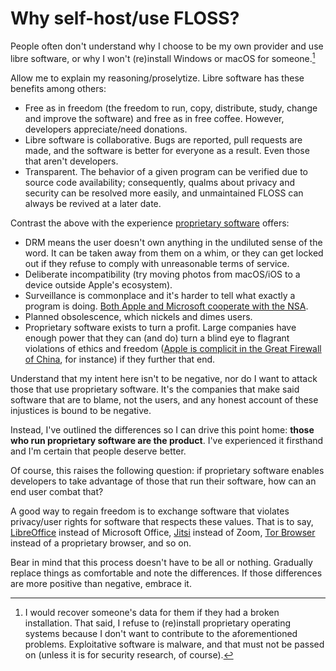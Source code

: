# Why self-host/use FLOSS?

People often don't understand why I choose to be my own provider and use
libre software, or why I won't (re)install Windows or macOS for
someone.[^1]

[^1]: I would recover someone's data for them if they had a broken
  installation. That said, I refuse to (re)install proprietary operating
  systems because I don't want to contribute to the aforementioned
  problems. Exploitative software is malware, and that must not be
  passed on (unless it is for security research, of course).

Allow me to explain my reasoning/proselytize. Libre software has
these benefits among others:

- Free as in freedom (the freedom to run, copy, distribute, study,
  change and improve the software) and free as in free coffee. However,
  developers appreciate/need donations.
- Libre software is collaborative. Bugs are reported, pull requests are
  made, and the software is better for everyone as a result. Even those
  that aren't developers.
- Transparent. The behavior of a given program can be verified due to
  source code availability; consequently, qualms about privacy and
  security can be resolved more easily, and unmaintained FLOSS can
  always be revived at a later date.

Contrast the above with the experience [proprietary
software](https://www.gnu.org/proprietary/proprietary.en.html) offers:

- DRM means the user doesn't own anything in the undiluted sense of the
  word. It can be taken away from them on a whim, or they can get locked
  out if they refuse to comply with unreasonable terms of service.
- Deliberate incompatibility (try moving photos from macOS/iOS to
  a device outside Apple's ecosystem).
- Surveillance is commonplace and it's harder to tell what exactly
  a program is doing. [Both Apple and Microsoft cooperate with the
  NSA](/images/Prism_slide_5.jpg).
- Planned obsolescence, which nickels and dimes users.
- Proprietary software exists to turn a profit. Large companies have
  enough power that they can (and do) turn a blind eye to flagrant
  violations of ethics and freedom ([Apple is complicit in the Great
  Firewall of
  China](https://www.nytimes.com/2017/07/29/technology/china-apple-censorhip.html),
  for instance) if they further that end.

Understand that my intent here isn't to be negative, nor do I want to
attack those that use proprietary software. It's the companies that make
said software that are to blame, not the users, and any honest account
of these injustices is bound to be negative.

Instead, I've outlined the differences so I can drive this point home:
**those who run proprietary software are the product**. I've experienced
it firsthand and I'm certain that people deserve better.

Of course, this raises the following question: if proprietary software
enables developers to take advantage of those that run their software,
how can an end user combat that?

A good way to regain freedom is to exchange software that violates
privacy/user rights for software that respects these values. That is to
say, [LibreOffice](https://www.libreoffice.org/) instead of Microsoft
Office, [Jitsi](https://jitsi.org/) instead of Zoom, [Tor
Browser](https://www.torproject.org/) instead of a proprietary browser,
and so on.

Bear in mind that this process doesn't have to be all or
nothing. Gradually replace things as comfortable and note the
differences. If those differences are more positive than negative,
embrace it.
